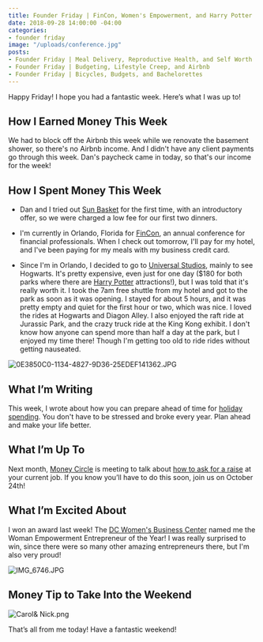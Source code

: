 ```yaml
---
title: Founder Friday | FinCon, Women's Empowerment, and Harry Potter
date: 2018-09-28 14:00:00 -04:00
categories:
- founder friday
image: "/uploads/conference.jpg"
posts:
- Founder Friday | Meal Delivery, Reproductive Health, and Self Worth
- Founder Friday | Budgeting, Lifestyle Creep, and Airbnb
- Founder Friday | Bicycles, Budgets, and Bachelorettes
---
```


Happy Friday! I hope you had a fantastic week. Here’s what I was up to!

## **How I Earned Money This Week**

We had to block off the Airbnb this week while we renovate the basement shower, so there's no Airbnb income. And I didn't have any client payments go through this week. Dan's paycheck came in today, so that's our income for the week!

## **How I Spent Money This Week**

* Dan and I tried out [Sun Basket](https://sunbasket.com/invite/Mary1915063) for the first time, with an introductory offer, so we were charged a low fee for our first two dinners.

* I'm currently in Orlando, Florida for [FinCon](http://www.finconexpo.com), an annual conference for financial professionals. When I check out tomorrow, I'll pay for my hotel, and I've been paying for my meals with my business credit card.

* Since I'm in Orlando, I decided to go to [Universal Studios](https://www.universalorlando.com/web/en/us/index.html), mainly to see Hogwarts. It's pretty expensive, even just for one day ($180 for both parks where there are [Harry Potter](https://www.universalorlando.com/web/en/us/universal-orlando-resort/the-wizarding-world-of-harry-potter/hub/index.html) attractions!), but I was told that it's really worth it. I took the 7am free shuttle from my hotel and got to the park as soon as it was opening. I stayed for about 5 hours, and it was pretty empty and quiet for the first hour or two, which was nice. I loved the rides at Hogwarts and Diagon Alley. I also enjoyed the raft ride at Jurassic Park, and the crazy truck ride at the King Kong exhibit. I don't know how anyone can spend more than half a day at the park, but I enjoyed my time there! Though I'm getting too old to ride rides without getting nauseated.

![0E3850C0-1134-4827-9D36-25EDEF141362.JPG](/uploads/0E3850C0-1134-4827-9D36-25EDEF141362.JPG)

## **What I’m Writing**

This week, I wrote about how you can prepare ahead of time for [holiday spending](https://www.maggiegermano.com/blog/how-to-plan-ahead-for-holiday-spending/). You don't have to be stressed and broke every year. Plan ahead and make your life better.

## **What I’m Up To**

Next month, [Money Circle](https://www.maggiegermano.com/moneycircle/) is meeting to talk about [how to ask for a raise](https://www.maggiegermano.com/events/how-to-ask-for-a-raise/) at your current job. If you know you’ll have to do this soon, join us on October 24th!

## **What I’m Excited About**

I won an award last week! The [DC Women's Business Center](http://www.dcwbc.org/) named me the Woman Empowerment Entrepreneur of the Year! I was really surprised to win, since there were so many other amazing entrepreneurs there, but I'm also very proud!

![IMG_6746.JPG](/uploads/IMG_6746.JPG)

## **Money Tip to Take Into the Weekend**

![Carol& Nick.png](/uploads/Carol&%20Nick.png)

That’s all from me today! Have a fantastic weekend!